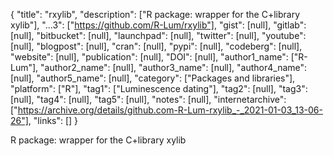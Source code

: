 {
  "title": "rxylib",
  "description": ["R package: wrapper for the C+library xylib"],
  "...3": ["https://github.com/R-Lum/rxylib"],
  "gist": [null],
  "gitlab": [null],
  "bitbucket": [null],
  "launchpad": [null],
  "twitter": [null],
  "youtube": [null],
  "blogpost": [null],
  "cran": [null],
  "pypi": [null],
  "codeberg": [null],
  "website": [null],
  "publication": [null],
  "DOI": [null],
  "author1_name": ["R-Lum"],
  "author2_name": [null],
  "author3_name": [null],
  "author4_name": [null],
  "author5_name": [null],
  "category": ["Packages and libraries"],
  "platform": ["R"],
  "tag1": ["Luminescence dating"],
  "tag2": [null],
  "tag3": [null],
  "tag4": [null],
  "tag5": [null],
  "notes": [null],
  "internetarchive": ["https://archive.org/details/github.com-R-Lum-rxylib_-_2021-01-03_13-06-26"],
  "links": []
}

<!-- Generated by csv2md.R – do not edit by hand -->

R package: wrapper for the C+library xylib
